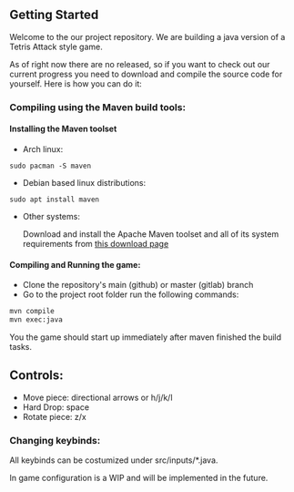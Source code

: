 ## Getting Started

Welcome to the our project repository. We are building a java version of a Tetris Attack style game.

As of right now there are no released, so if you want to check out our current progress you need to 
download and compile the source code for yourself.
Here is how you can do it:

### Compiling using the Maven build tools:

#### Installing the Maven toolset

 - Arch linux: 
 ```
 sudo pacman -S maven
 ```
 - Debian based linux distributions:
 ```
 sudo apt install maven
 ```
 - Other systems:

   Download and install the Apache Maven toolset and all of its system requirements from [this download page](https://maven.apache.org/download.cgi)

#### Compiling and Running the game:
- Clone the repository's main (github) or master (gitlab) branch
- Go to the project root folder run the following commands:

```bash
mvn compile
mvn exec:java
```
You the game should start up immediately after maven finished the build tasks.

## Controls:

- Move piece: directional arrows or h/j/k/l
- Hard Drop: space
- Rotate piece: z/x

### Changing keybinds:

All keybinds can be costumized under src/inputs/*.java.
 
In game configuration is a WIP and will be implemented in the future.
